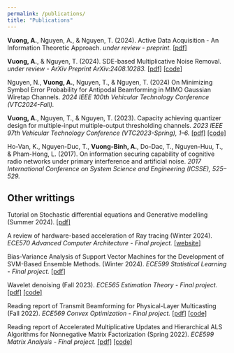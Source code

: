 ```yaml
---
permalink: /publications/
title: "Publications"
---
```

**Vuong, A.**, Nguyen, A., & Nguyen, T. (2024). Active Data Acquisition - An Information Theoretic Approach. *under review - preprint.* [[pdf]](../assets/pdfs/papers/active2024.pdf)

**Vuong, A.**, & Nguyen, T. (2024). SDE-based Multiplicative Noise Removal. *under review - ArXiv Preprint ArXiv:2408.10283.* [[pdf]](https://arxiv.org/pdf/2408.10283) [[code]](https://github.com/anvuongb/sde_multiplicative_noise_removal)

Nguyen, N., **Vuong, A.**, Nguyen, T., & Nguyen, T. (2024) On Minimizing Symbol Error Probability for Antipodal Beamforming in MIMO Gaussian Wiretap Channels. *2024 IEEE 100th Vehicular Technology Conference (VTC2024-Fall).*
 
**Vuong, A.**, Nguyen, T., & Nguyen, T. (2023). Capacity achieving quantizer design for multiple-input multiple-output thresholding channels. *2023 IEEE 97th Vehicular Technology Conference (VTC2023-Spring), 1–6.* [[pdf]](../assets/pdfs/papers/vtc2023.pdf) [[code]](https://github.com/anvuongb/quantization_codes_anon)

Ho-Van, K., Nguyen-Duc, T., **Vuong-Binh, A.**, Do-Dac, T., Nguyen-Huu, T., & Pham-Hong, L. (2017). On information securing capability of cognitive radio networks under primary interference and artificial noise. *2017 International Conference on System Science and Engineering (ICSSE), 525–529.*

## Other writtings

Tutorial on Stochastic differential equations and Generative modelling (Summer 2024). [[pdf]](../assets/pdfs/course_projects/Tutorial_on_Stochastic_differential_equations_and_Generative_modelling.pdf)

A review of hardware-based acceleration of Ray tracing (Winter 2024). *ECE570 Advanced Computer Architecture - Final project.* [[website]](https://me.anvuong.dev/ece570page/2024-03-19-final-project-report)

Bias-Variance Analysis of Support Vector Machines for the Development of SVM-Based Ensemble Methods. (Winter 2024). *ECE599 Statistical Learning - Final project.* [[pdf]](../assets/pdfs/course_projects/Stat_learn_project.pdf)

Wavelet denoising (Fall 2023). *ECE565 Estimation Theory - Final project.* [[pdf]](../assets/pdfs/course_projects/ECE565_project.pdf) [[code]](https://github.com/anvuongb/ece565_final)

Reading report of Transmit Beamforming for Physical-Layer Multicasting (Fall 2022). *ECE569 Convex Optimization - Final project.* [[pdf]](../assets/pdfs/course_projects/Convex_optimization_Final_project.pdf) [[code]](https://github.com/anvuongb/ece569_cvxopt_final)

Reading report of Accelerated Multiplicative Updates and Hierarchical ALS Algorithms for Nonnegative Matrix Factorization (Spring 2022). *ECE599 Matrix Analysis - Final project.* [[pdf]](../assets/pdfs/course_projects/Matrix_Analysis_final_project.pdf) [[code]](https://github.com/anvuongb/matrix-analysis-final)
